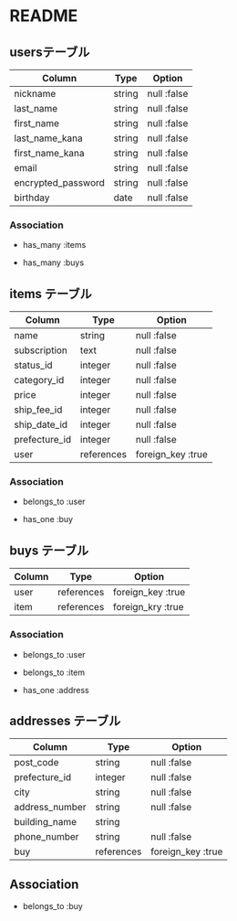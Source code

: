 # README

## usersテーブル

| Column             | Type   | Option
|--------------------|--------|-------------|
| nickname           | string | null :false |
| last_name          | string | null :false |
| first_name         | string | null :false |
| last_name_kana     | string | null :false |
| first_name_kana    | string | null :false |
| email              | string | null :false |
| encrypted_password | string | null :false |
| birthday           | date   | null :false |

### Association

<!-- 一人のuserは一つでも二つでも商品を購入できるため -->
- has_many :items
<!-- 一人のuserは商品を購入した記録が複数あるため -->
- has_many :buys

<!-- 商品情報を保存するテーブル -->
## items テーブル

| Column       | Type       | Option            |
|---------------|------------|-------------------|
| name          | string     | null :false       |
| subscription  | text       | null :false       |
| status_id     | integer    | null :false       |
| category_id   | integer    | null :false       |
| price         | integer    | null :false       |
| ship_fee_id   | integer    | null :false       |
| ship_date_id  | integer    | null :false       |
| prefecture_id | integer    | null :false       |
| user          | references | foreign_key :true |

### Association

<!-- has_manyのassociationに対してitemsテーブルはusersテーブルに対して子の関係になる -->
- belongs_to :user
<!-- 一つのitemが持つ購入記録は一つだけ。購入履歴にとっての親 -->
- has_one :buy

<!-- 購入記録を保存するテーブル -->
## buys テーブル

| Column   | Type       | Option            |
|----------|------------|-------------------|
| user     | references | foreign_key :true |
| item     | references | foreign_kry :true |

### Association

<!-- usersが存在しなければ、購入履歴は存在しない -->
- belongs_to :user
<!-- itemsが存在しなければ、購入履歴は存在できない -->
- belongs_to :item
<!-- itemが存在しなければ発送先は存在できない -->
- has_one :address

<!-- 発送先を保存するテーブル -->
## addresses テーブル

| Column         | Type       | Option           |
|----------------|------------|------------------|
| post_code      | string     | null :false      |
| prefecture_id  | integer    | null :false      |
| city           | string     | null :false      |
| address_number | string     | null :false      |
| building_name  | string     |
| phone_number   | string     | null :false      |
| buy            | references | foreign_key :true|
 
## Association

<!-- 一つの購入記録に対して発送先は一つ。購入記録に対しての子の関係 -->
- belongs_to :buy